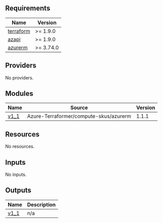 <!-- BEGIN_TF_DOCS -->
## Requirements

| Name | Version |
|------|---------|
| <a name="requirement_terraform"></a> [terraform](#requirement\_terraform) | >= 1.9.0 |
| <a name="requirement_azapi"></a> [azapi](#requirement\_azapi) | >= 1.9.0 |
| <a name="requirement_azurerm"></a> [azurerm](#requirement\_azurerm) | >= 3.74.0 |

## Providers

No providers.

## Modules

| Name | Source | Version |
|------|--------|---------|
| <a name="module_v1_1"></a> [v1\_1](#module\_v1\_1) | Azure-Terraformer/compute-skus/azurerm | 1.1.1 |

## Resources

No resources.

## Inputs

No inputs.

## Outputs

| Name | Description |
|------|-------------|
| <a name="output_v1_1"></a> [v1\_1](#output\_v1\_1) | n/a |
<!-- END_TF_DOCS -->